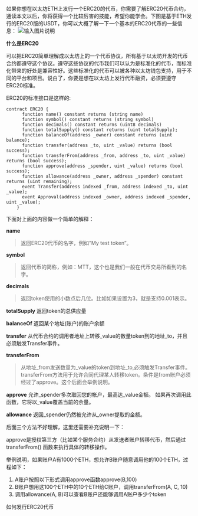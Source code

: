 如果你想在以太坊ETH上发行一个ERC20的代币，你需要了解ERC20代币合约，通读本文以后，你将获得一个比较厉害的技能，希望你能学会。下图是基于ETH发行的ERC20版的USDT，你可以大概了解一下一个基本的ERC20代币的一些信息：
![输入图片说明](https://images.gitee.com/uploads/images/2020/1015/152946_dae8db8a_8185976.png "iShot2020-10-15下午03.28.36.png")

 **什么是ERC20** 

可以把ERC20简单理解成以太坊上的一个代币协议，所有基于以太坊开发的代币合约都遵守这个协议。遵守这些协议的代币我们可以认为是标准化的代币，而标准化带来的好处是兼容性好。这些标准化的代币可以被各种以太坊钱包支持，用于不同的平台和项目。说白了，你要是想在以太坊上发行代币融资，必须要遵守ERC20标准。

ERC20的标准接口是这样的:

```
contract ERC20 {
      function name() constant returns (string name)
      function symbol() constant returns (string symbol)
      function decimals() constant returns (uint8 decimals)
      function totalSupply() constant returns (uint totalSupply);
      function balanceOf(address _owner) constant returns (uint balance);
      function transfer(address _to, uint _value) returns (bool success);
      function transferFrom(address _from, address _to, uint _value) returns (bool success);
      function approve(address _spender, uint _value) returns (bool success);
      function allowance(address _owner, address _spender) constant returns (uint remaining);
      event Transfer(address indexed _from, address indexed _to, uint _value);
      event Approval(address indexed _owner, address indexed _spender, uint _value);
    }
```

下面对上面的内容做一个简单的解释：

 **name**  
> 返回ERC20代币的名字，例如”My test token”。

 **symbol**  
> 返回代币的简称，例如：MTT，这个也是我们一般在代币交易所看到的名字。

 **decimals**  
> 返回token使用的小数点后几位。比如如果设置为3，就是支持0.001表示。

 **totalSupply**  返回token的总供应量

 **balanceOf**  返回某个地址(账户)的账户余额

 **transfer**  从代币合约的调用者地址上转移_value的数量token到的地址_to，并且必须触发Transfer事件。

 **transferFrom**   
> 从地址_from发送数量为_value的token到地址_to,必须触发Transfer事件。transferFrom方法用于允许合同代理某人转移token。条件是from账户必须经过了approve。这个后面会举例说明。

 **approve**  允许_spender多次取回您的帐户，最高达_value金额。 如果再次调用此函数，它将以_value覆盖当前的余量。

 **allowance**  返回_spender仍然被允许从_owner提取的金额。

后面三个方法不好理解，这里还需要补充说明一下：

approve是授权第三方（比如某个服务合约）从发送者账户转移代币，然后通过 transferFrom() 函数来执行具体的转移操作。

举例说明，如果账户A有1000个ETH，想允许B账户随意调用他的100个ETH，过程如下：

1. A账户按照以下形式调用approve函数approve(B,100)  
2. B账户想用这100个ETH中的10个ETH给C账户，调用transferFrom(A, C, 10)  
3. 调用allowance(A, B)可以查看B账户还能够调用A账户多少个token  

如何发行ERC20代币
